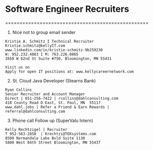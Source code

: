 # Software Engineer Recruiters
==================================================
1. Nice not to group email sender
```
Kristie A. Schmitz I Technical Recruiter  
Kristie.schmitz@kellyIT.com
www.linkedin.com/in/kristie-schmitz-9b259230 
W: 952.232.4883 I M: 763.226.0865   
1650 W 82nd St Suite #750, Bloomington, MN 55431

Visit us on          
Apply for open IT positions at: www.kellycareernetwork.com
```
2. St. Cloud Java Developer (Stearns Bank)
```
Ryan Collins
Senior Recruiter and Account Manager
Direct | 651-256-7422 | rcollins@dahlconsulting.com 
418 County Road D East, St. Paul, MN  55117
www.dahl.jobs | Refer a Friend & Earn Rewards | referral@dahlconsulting.com
```
3. Phone call Follow up (SuperValu Intern)
```
Kelly Rechtzigel | Recruiter
T 952-563-2858  | Krechtzi@TEKsystems.com
8500 Normandale Lake Bvld Suite 1130
5800 West 84th Street Bloomington, MN 55437 
```
